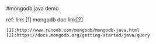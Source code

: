 #mongodb java demo

ref: 
link [1]
mongodb doc link[2]

    [1]:http://www.runoob.com/mongodb/mongodb-java.html
    [2]:https://docs.mongodb.org/getting-started/java/query
